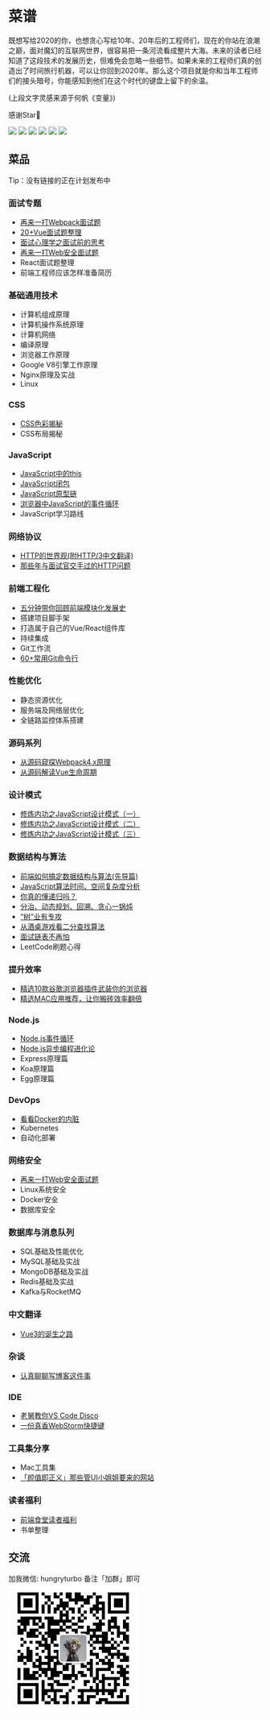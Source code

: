 # 菜谱

既想写给2020的你，也想贪心写给10年、20年后的工程师们，现在的你站在浪潮之巅，面对魔幻的互联网世界，很容易把一条河流看成整片大海。未来的读者已经知道了这段技术的发展历史，但难免会忽略一些细节。如果未来的工程师们真的创造出了时间旅行机器，可以让你回到2020年。那么这个项目就是你和当年工程师们的接头暗号，你能感知到他们在这个时代的键盘上留下的余温。

(上段文字灵感来源于何帆《变量》)

感谢Star🌟


[![](https://img.shields.io/badge/WeChat-微信群-brightgreen)](#交流)
[![](https://img.shields.io/badge/公众号-前端食堂-blueviolet)](#交流)
[![](https://img.shields.io/badge/Juejin-掘金-blue)](https://juejin.im/user/5a2de8a8f265da4320032fc4)
[![](https://img.shields.io/badge/Weibo-微博-orange)](https://weibo.com/u/2771284557)
[![](https://img.shields.io/badge/Zhihu-知乎-blue)](https://www.zhihu.com/people/huo-yi-tong-98)
[![](https://img.shields.io/badge/bilili-哔哩哔哩-ff69b4)](https://space.bilibili.com/161753278)


## 菜品

Tip：没有链接的正在计划发布中

### 面试专题
- [再来一打Webpack面试题](https://juejin.im/post/5e6f4b4e6fb9a07cd443d4a5)
- [20+Vue面试题整理](https://juejin.im/post/5e649e3e5188252c06113021)
- [面试心理学之面试前的思考](https://juejin.im/post/5e4a99506fb9a07ca714ae69)
- [再来一打Web安全面试题](https://juejin.im/post/5e78d298f265da576a57a6bc)
- React面试题整理
- 前端工程师应该怎样准备简历

### 基础通用技术
- 计算机组成原理
- 计算机操作系统原理
- 计算机网络
- 编译原理
- 浏览器工作原理
- Google V8引擎工作原理
- Nginx原理及实战
- Linux

### CSS
- [CSS色彩揭秘](https://juejin.im/post/5e3cd5caf265da5735504108)
- CSS布局揭秘

### JavaScript
- [JavaScript中的this](https://juejin.im/post/5d15b72d5188255d7032ee2c)
- [JavaScript闭包](https://juejin.im/post/5d54b91fe51d45620b21c3a0)
- [JavaScript原型链](https://juejin.im/post/5d31ea79e51d457778117452)
- [浏览器中JavaScript的事件循环](https://juejin.im/post/5d2036106fb9a07eb15d76e9)
- JavaScript学习路线

### 网络协议
- [HTTP的世界观(附HTTP/3中文翻译)](https://juejin.im/post/5dc6c7a8e51d45160d04a480)
- [那些年与面试官交手过的HTTP问题](https://juejin.im/post/5e91d85ce51d4546c82d9d99#heading-32)

### 前端工程化
- [五分钟带你回顾前端模块化发展史](https://juejin.im/post/5e5e4c47f265da57715bb974)
- 搭建项目脚手架
- 打造属于自己的Vue/React组件库
- 持续集成
- Git工作流
- [60+常用Git命令行](https://juejin.im/post/5eb2d6bce51d454d9d3ed14f)

### 性能优化
- 静态资源优化
- 服务端及网络层优化
- 全链路监控体系搭建

### 源码系列
- [从源码窥探Webpack4.x原理](https://juejin.im/post/5e1b2f77e51d454d5177a69d)
- [从源码解读Vue生命周期](https://juejin.im/post/5d1b464a51882579d824af5b)

### 设计模式
- [修炼内功之JavaScript设计模式（一）](https://juejin.im/post/5d711041f265da03b5746c26)
- [修炼内功之JavaScript设计模式（二）](https://juejin.im/post/5d9cb0636fb9a04de04d7fb0)
- [修炼内功之JavaScript设计模式（三）](https://juejin.im/post/5da6d3cc51882555704c8ff2)

### 数据结构与算法
- [前端如何搞定数据结构与算法(先导篇)](https://juejin.im/post/5e9bb8c251882573820998ac)
- [JavaScript算法时间、空间复杂度分析](https://juejin.im/post/5ea979085188256d6f267940)
- [你真的懂递归吗？](https://juejin.im/post/5ec225e26fb9a043761ce4d8)
- [分治、动态规划、回溯、贪心一锅炖](https://juejin.im/post/5ee4f5bfe51d457b3f4a1fc0#heading-22)
- [“树”业有专攻](https://juejin.im/post/5ef32453f265da22ef7daad3#heading-14)
- [从酒桌游戏看二分查找算法](https://juejin.im/post/5f0499c76fb9a07e976bdbc2)
- [面试链表不再怕](https://juejin.im/post/5f09ede5f265da22eb2a6dcf)
- LeetCode刷题心得

### 提升效率
- [精选10款谷歌浏览器插件武装你的浏览器](https://juejin.im/post/5f116f996fb9a07e654fafa7)
- [精选MAC应用推荐，让你搬砖效率翻倍](https://juejin.im/post/5f1da863f265da22e56e21e1#heading-9)


### Node.js
- [Node.js事件循环](https://juejin.im/post/5de095dd6fb9a071b5615db2)
- [Node.js异步编程进化论](https://juejin.im/post/5dd42a7651882549b16519fa)
- Express原理篇
- Koa原理篇
- Egg原理篇

### DevOps
- [看看Docker的内脏](https://juejin.im/post/5df5f924f265da339f7cf366)
- Kubernetes
- 自动化部署

### 网络安全
- [再来一打Web安全面试题](https://juejin.im/post/5e78d298f265da576a57a6bc)
- Linux系统安全
- Docker安全
- 数据库安全

### 数据库与消息队列
- SQL基础及性能优化
- MySQL基础及实战
- MongoDB基础及实战
- Redis基础及实战
- Kafka与RocketMQ

### 中文翻译
- [Vue3的诞生之路](https://juejin.im/post/5ecff3b2f265da76e3277b3a)

### 杂谈
- [认真聊聊写博客这件事](https://juejin.im/post/5ed24e02f265da76b828be18#heading-5)

### IDE
- [老舅教你VS Code Disco](https://juejin.im/post/5e0a1ee1518825494d3289b7)
- [一份真香WebStorm快捷键](https://juejin.im/post/5d165bde6fb9a07ef06fa7e9)

### 工具集分享
- Mac工具集
- [「颜值即正义」那些管UI小姐姐要来的网站](https://juejin.im/post/5e7cdee26fb9a03c6e640cc7)

### 读者福利
- [前端食堂读者福利](https://mp.weixin.qq.com/s/cDoR8c4RI9U5dm_sQUJHCA)
- 书单整理


## 交流
加我微信: hungryturbo 备注「加群」即可
![](https://github.com/Geekhyt/front-end-canteen/blob/master/images/qrcode.jpg)

